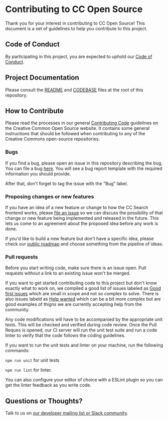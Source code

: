 # Contributing to CC Open Source

Thank you for your interest in contributing to CC Open Source! This document is a set of guidelines to help you contribute to this project.

## Code of Conduct

By participating in this project, you are expected to uphold our [Code of Conduct](https://creativecommons.github.io/community/code-of-conduct/).

## Project Documentation

Please consult the [README](./README.md) and [CODEBASE](./CODEBASE.md) files at the root of this repository.

## How to Contribute

Please read the processes in our general [Contributing Code](https://creativecommons.github.io/contributing-code/) guidelines on the Creative Common Open Source website. It contains some general instructions that should be followed when contributing to any of the Creative Commons open-source repositories.

### Bugs

If you find a bug, please open an issue in this repository describing the bug. You can file a bug [here](https://github.com/creativecommons/cccatalog-frontend/issues/new?template=bug_report.md). You will see a bug report template with the required information you should provide.

After that, don't forget to tag the issue with the "Bug" label.

### Proposing changes or new features

If you have an idea of a new feature or change to how the CC Search frontend works, please [file an issue](https://github.com/creativecommons/cccatalog-frontend/issues/new?template=feature_request.md) so we can discuss the possibility of that change or new feature being implemented and released in the future. This lets us come to an agreement about the proposed idea before any work is done.

If you'd like to build a new feature but don't have a specific idea, please check our [public roadmap](https://docs.google.com/document/d/19yH2V5K4nzWgEXaZhkzD1egzrRayyDdxlzxZOTCm_pc/) and choose something from the pipeline of ideas.

### Pull requests

Before you start writing code, make sure there is an issue open. Pull requests without a link to an existing issue won't be merged.

If you want to get started contributing code to this project but don't know exactly what to work on, we compiled a good list of issues labeled as [Good first issues](https://github.com/creativecommons/cccatalog-frontend/labels/good%20first%20issue) which are small in scope and not so complex to solve. There is also issues labeld as [Help wanted](https://github.com/creativecommons/cccatalog-frontend/labels/help%20wanted) which can be a bit more complex but are good examples of thigns we are currently accepting help from the community.

Any code modifications will have to be accompanied by the appropriate unit tests. This will be checked and verified during code review. Once the Pull Reques is opened, our CI server will run the unit test suite and run a code linter to verify that the code follows the coding guidelines.

If you want to run the unit tests and linter on your machine, run the following commands:

`npm run unit` for unit tests

`npm run lint` for linter.

You can also configure your editor of choice with a ESLint plugin so you can get the linter feedback as you write code.

## Questions or Thoughts?

Talk to us on [our developer mailing list or Slack community](https://creativecommons.github.io/community/).

